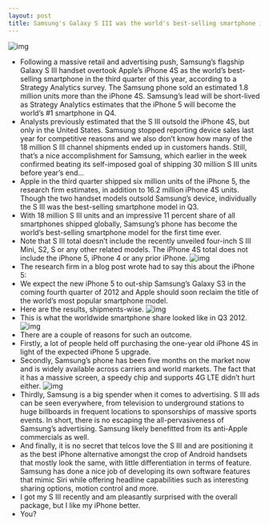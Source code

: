 ```yaml
---
layout: post
title: Samsung's Galaxy S III was the world's best-selling smartphone in Q3
---
```

![img](http://media.idownloadblog.com/wp-content/uploads/2012/09/iPhone-4S-and-Galaxy-S-III-in-hand.jpg)
* Following a massive retail and advertising push, Samsung’s flagship Galaxy S III handset overtook Apple’s iPhone 4S as the world’s best-selling smartphone in the third quarter of this year, according to a Strategy Analytics survey. The Samsung phone sold an estimated 1.8 million units more than the iPhone 4S. Samsung’s lead will be short-lived as Strategy Analytics estimates that the iPhone 5 will become the world’s #1 smartphone in Q4.
* Analysts previously estimated that the S III outsold the iPhone 4S, but only in the United States. Samsung stopped reporting device sales last year for competitive reasons and we also don’t know how many of the 18 million S III channel shipments ended up in customers hands. Still, that’s a nice accomplishment for Samsung, which earlier in the week confirmed beating its self-imposed goal of shipping 30 million S III units before year’s end…
* Apple in the third quarter shipped six million units of the iPhone 5, the research firm estimates, in addition to 16.2 million iPhone 4S units. Though the two handset models outsold Samsung’s device, individually the S III was the best-selling smartphone model in Q3.
* With 18 million S III units and an impressive 11 percent share of all smartphones shipped globally, Samsung’s phone has become the world’s best-selling smartphone model for the first time ever.
* Note that S III total doesn’t include the recently unveiled four-inch S III Mini, S2, S or any other related models. The iPhone 4S total does not include the iPhone 5, iPhone 4 or any prior iPhone.
![img](http://media.idownloadblog.com/wp-content/uploads/2012/07/iPhone-4S-White-Retina-Display-001.jpg)
* The research firm in a blog post wrote had to say this about the iPhone 5:
* We expect the new iPhone 5 to out-ship Samsung’s Galaxy S3 in the coming fourth quarter of 2012 and Apple should soon reclaim the title of the world’s most popular smartphone model.
* Here are the results, shipments-wise.
![img](http://media.idownloadblog.com/wp-content/uploads/2012/11/Strategy-Analytics-Q312-smartphone-shipments.png)
* This is what the worldwide smartphone share looked like in Q3 2012.
![img](http://media.idownloadblog.com/wp-content/uploads/2012/11/Strategy-Analytics-Q312-smartphone-share.png)
* There are a couple of reasons for such an outcome.
* Firstly, a lot of people held off purchasing the one-year old iPhone 4S in light of the expected iPhone 5 upgrade.
* Secondly, Samsung’s phone has been five months on the market now and is widely available across carriers and world markets. The fact that it has a massive screen, a speedy chip and supports 4G LTE didn’t hurt either.
![img](http://media.idownloadblog.com/wp-content/uploads/2012/10/iPhone-5-black-two-up-flat-front-back.jpg)
* Thirdly, Samsung is a big spender when it comes to advertising. S III ads can be seen everywhere, from television to underground stations to huge billboards in frequent locations to sponsorships of massive sports events. In short, there is no escaping the all-pervasiveness of Samsung’s advertising. Samsung likely benefitted from its anti-Apple commercials as well.
* And finally, it is no secret that telcos love the S III and are positioning it as the best iPhone alternative amongst the crop of Android handsets that mostly look the same, with little differentiation in terms of feature. Samsung has done a nice job of developing its own software features that mimic Siri while offering headline capabilities such as interesting sharing options, motion control and more.
* I got my S III recently and am pleasantly surprised with the overall package, but I like my iPhone better.
* You?

